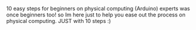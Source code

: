 10 easy steps for beginners on physical computing (Arduino)
experts was once beginners too! so Im here just to help you ease out the process on physical computing. JUST with 10 steps :)
